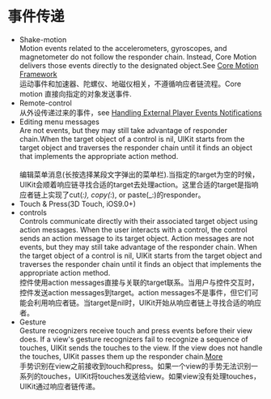 #  事件传递
* Shake-motion 
<br/>Motion events related to the accelerometers, gyroscopes, and magnetometer do not follow the responder chain. Instead, Core     Motion delivers those events directly to the designated object.See [Core Motion Framework](https://developer.apple.com/documentation/#//apple_ref/doc/uid/TP40007898-CH10-SW27)
<br/>运动事件和加速器、陀螺仪、地磁仪相关，不遵循响应者链流程。Core motion 直接向指定的对象发送事件.
* Remote-control
<br/>从外设传递过来的事件，see [Handling External Player Events Notifications](https://developer.apple.com/documentation/mediaplayer/handling_external_player_events_notifications)
* Editing menu messages
<br/>Are not events, but they may still take advantage of responder chain.When the target object of a control is nil, UIKit starts from the target object and traverses the responder chain until it finds an object that implements the appropriate action method.   
<br/>编辑菜单消息(长按选择某段文字弹出的菜单栏).当指定的target为空的时候，UIKit会顺着响应链寻找合适的target去处理action。这里合适的target是指响应者链上实现了cut(_:), copy(_:), or paste(_:)的responder。
* Touch & Press(3D Touch, iOS9.0+)
* controls
<br/>Controls communicate directly with their associated target object using action messages. When the user interacts with a control, the control sends an action message to its target object. Action messages are not events, but they may still take advantage of the responder chain. When the target object of a control is nil, UIKit starts from the target object and traverses the responder chain until it finds an object that implements the appropriate action method.
<br/> 控件使用action messages直接与关联的target联系。当用户与控件交互时，控件发送action messages到target。action messages不是事件，但它们可能会利用响应者链。当target是nil时，UIKit开始从响应者链上寻找合适的响应者。
* Gesture
<br/>Gesture recognizers receive touch and press events before their view does. If a view's gesture recognizers fail to recognize a sequence of touches, UIKit sends the touches to the view. If the view does not handle the touches, UIKit passes them up the responder chain.[More](https://developer.apple.com/documentation/uikit/touches_presses_and_gestures/handling_uikit_gestures)
<br/>手势识别在view之前接收到touch和press。如果一个view的手势无法识别一系列的touches，UIKit将touches发送给view。如果view没有处理touches，UIKit通过响应者链传递。

